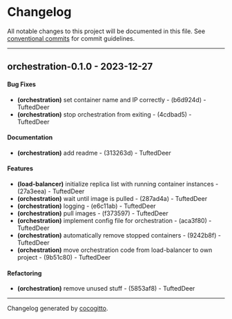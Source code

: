 # Changelog
All notable changes to this project will be documented in this file. See [conventional commits](https://www.conventionalcommits.org/) for commit guidelines.

- - -
## orchestration-0.1.0 - 2023-12-27
#### Bug Fixes
- **(orchestration)** set container name and IP correctly - (b6d924d) - TuftedDeer
- **(orchestration)** stop orchestration from exiting - (4cdbad5) - TuftedDeer
#### Documentation
- **(orchestration)** add readme - (313263d) - TuftedDeer
#### Features
- **(load-balancer)** initialize replica list with running container instances - (27a3eea) - TuftedDeer
- **(orchestration)** wait until image is pulled - (287ad4a) - TuftedDeer
- **(orchestration)** logging - (e6c11ab) - TuftedDeer
- **(orchestration)** pull images - (f373597) - TuftedDeer
- **(orchestration)** implement config file for orchestration - (aca3f80) - TuftedDeer
- **(orchestration)** automatically remove stopped containers - (9242b8f) - TuftedDeer
- **(orchestration)** move orchestration code from load-balancer to own project - (9b51c80) - TuftedDeer
#### Refactoring
- **(orchestration)** remove unused stuff - (5853af8) - TuftedDeer

- - -

Changelog generated by [cocogitto](https://github.com/cocogitto/cocogitto).